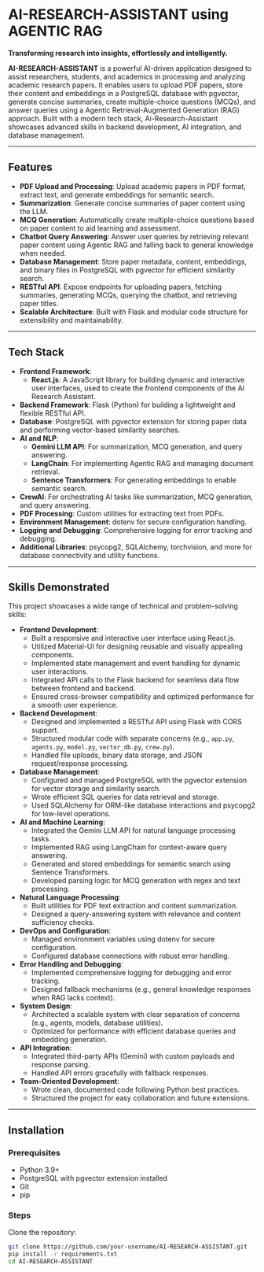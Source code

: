# AI-RESEARCH-ASSISTANT using AGENTIC RAG                   

**Transforming research into insights, effortlessly and intelligently.**

**AI-RESEARCH-ASSISTANT** is a powerful AI-driven application designed to assist researchers, students, and academics in processing and analyzing academic research papers. It enables users to upload PDF papers, store their content and embeddings in a PostgreSQL database with pgvector, generate concise summaries, create multiple-choice questions (MCQs), and answer queries using a Agentic Retrieval-Augmented Generation (RAG) approach. Built with a modern tech stack, Ai-Research-Assistant showcases advanced skills in backend development, AI integration, and database management.

---

## Features

- **PDF Upload and Processing**: Upload academic papers in PDF format, extract text, and generate embeddings for semantic search.
- **Summarization**: Generate concise summaries of paper content using the  LLM.
- **MCQ Generation**: Automatically create multiple-choice questions based on paper content to aid learning and assessment.
- **Chatbot Query Answering**: Answer user queries by retrieving relevant paper content using Agentic RAG and falling back to general knowledge when needed.
- **Database Management**: Store paper metadata, content, embeddings, and binary files in PostgreSQL with pgvector for efficient similarity search.
- **RESTful API**: Expose endpoints for uploading papers, fetching summaries, generating MCQs, querying the chatbot, and retrieving paper titles.
- **Scalable Architecture**: Built with Flask and modular code structure for extensibility and maintainability.

---

## Tech Stack

- **Frontend Framework**: 
  - **React.js**: A JavaScript library for building dynamic and interactive user interfaces, used to create the frontend components of the AI Research Assistant.
- **Backend Framework**: Flask (Python) for building a lightweight and flexible RESTful API.
- **Database**: PostgreSQL with pgvector extension for storing paper data and performing vector-based similarity searches.
- **AI and NLP**:
  - **Gemini LLM API**: For summarization, MCQ generation, and query answering.
  - **LangChain**: For implementing Agentic RAG and managing document retrieval.
  - **Sentence Transformers**: For generating embeddings to enable semantic search.
- **CrewAI**: For orchestrating AI tasks like summarization, MCQ generation, and query answering.
- **PDF Processing**: Custom utilities for extracting text from PDFs.
- **Environment Management**: dotenv for secure configuration handling.
- **Logging and Debugging**: Comprehensive logging for error tracking and debugging.
- **Additional Libraries**: psycopg2, SQLAlchemy, torchvision, and more for database connectivity and utility functions.

---

## Skills Demonstrated

This project showcases a wide range of technical and problem-solving skills:

- **Frontend Development**:
  - Built a responsive and interactive user interface using React.js.
  - Utilized Material-UI for designing reusable and visually appealing components.
  - Implemented state management and event handling for dynamic user interactions.
  - Integrated API calls to the Flask backend for seamless data flow between frontend and backend.
  - Ensured cross-browser compatibility and optimized performance for a smooth user experience.
- **Backend Development**:
  - Designed and implemented a RESTful API using Flask with CORS support.
  - Structured modular code with separate concerns (e.g., `app.py`, `agents.py`, `model.py`, `vector_db.py`, `crew.py`).
  - Handled file uploads, binary data storage, and JSON request/response processing.
- **Database Management**:
  - Configured and managed PostgreSQL with the pgvector extension for vector storage and similarity search.
  - Wrote efficient SQL queries for data retrieval and storage.
  - Used SQLAlchemy for ORM-like database interactions and psycopg2 for low-level operations.
- **AI and Machine Learning**:
  - Integrated the Gemini LLM API for natural language processing tasks.
  - Implemented RAG using LangChain for context-aware query answering.
  - Generated and stored embeddings for semantic search using Sentence Transformers.
  - Developed parsing logic for MCQ generation with regex and text processing.
- **Natural Language Processing**:
  - Built utilities for PDF text extraction and content summarization.
  - Designed a query-answering system with relevance and content sufficiency checks.
- **DevOps and Configuration**:
  - Managed environment variables using dotenv for secure configuration.
  - Configured database connections with robust error handling.
- **Error Handling and Debugging**:
  - Implemented comprehensive logging for debugging and error tracking.
  - Designed fallback mechanisms (e.g., general knowledge responses when RAG lacks context).
- **System Design**:
  - Architected a scalable system with clear separation of concerns (e.g., agents, models, database utilities).
  - Optimized for performance with efficient database queries and embedding generation.
- **API Integration**:
  - Integrated third-party APIs (Gemini) with custom payloads and response parsing.
  - Handled API errors gracefully with fallback responses.
- **Team-Oriented Development**:
  - Wrote clean, documented code following Python best practices.
  - Structured the project for easy collaboration and future extensions.

---

## Installation

### Prerequisites
- Python 3.9+
- PostgreSQL with pgvector extension installed
- Git
- pip

### Steps
Clone the repository:
   ```bash
   git clone https://github.com/your-username/AI-RESEARCH-ASSISTANT.git
   pip install -r requirements.txt
   cd AI-RESEARCH-ASSISTANT
